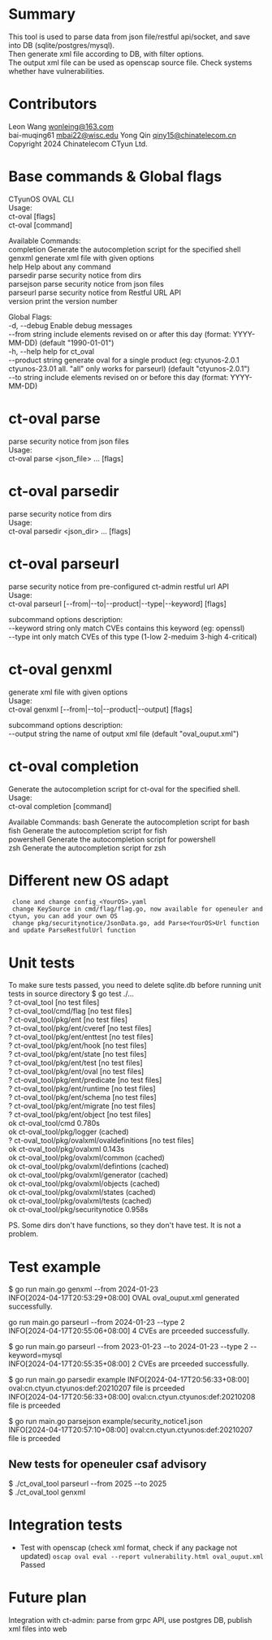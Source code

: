 # Summary
This tool is used to parse data from json file/restful api/socket, and save into DB (sqlite/postgres/mysql).<br>
Then generate xml file according to DB, with filter options.<br>
The output xml file can be used as openscap source file. Check systems whether have vulnerabilities.<br>

# Contributors
Leon Wang <wonleing@163.com><br>
bai-muqing61 <mbai22@wisc.edu>
Yong Qin <qiny15@chinatelecom.cn><br>
Copyright 2024 Chinatelecom CTyun Ltd.<br>

# Base commands & Global flags
CTyunOS OVAL CLI<br>
Usage:<br>
  ct-oval [flags]<br>
  ct-oval [command]<br>

Available Commands:<br>
  completion  Generate the autocompletion script for the specified shell<br>
  genxml      generate xml file with given options<br>
  help        Help about any command<br>
  parsedir    parse security notice from dirs<br>
  parsejson   parse security notice from json files<br>
  parseurl    parse security notice from Restful URL API<br>
  version     print the version number<br>

Global Flags:<br>
  -d, --debug            Enable debug messages<br>
      --from string      include elements revised on or after this day (format: YYYY-MM-DD) (default "1990-01-01")<br>
  -h, --help             help for ct_oval<br>
      --product string   generate oval for a single product (eg: ctyunos-2.0.1 ctyunos-23.01 all. "all" only works for parseurl) (default "ctyunos-2.0.1")<br>
      --to string        include elements revised on or before this day (format: YYYY-MM-DD)<br>

# ct-oval parse
parse security notice from json files<br>
Usage:<br>
  ct-oval parse <json_file> ... [flags]<br>

# ct-oval parsedir
parse security notice from dirs<br>
Usage:<br>
  ct-oval parsedir <json_dir> ... [flags]<br>

# ct-oval parseurl
parse security notice from pre-configured ct-admin restful url API<br>
Usage:<br>
  ct-oval parseurl [--from|--to|--product|--type|--keyword] [flags]<br>

subcommand options description:<br>
  --keyword string   only match CVEs contains this keyword (eg: openssl)<br>
  --type int         only match CVEs of this type (1-low 2-meduim 3-high 4-critical)<br>

# ct-oval genxml
generate xml file with given options<br>
Usage:<br>
  ct-oval genxml [--from|--to|--product|--output] [flags]<br>

subcommand options description:<br>
  --output string    the name of output xml file (default "oval_ouput.xml")<br>

# ct-oval completion
Generate the autocompletion script for ct-oval for the specified shell.<br>
Usage:<br>
  ct-oval completion [command]<br>

Available Commands:
  bash        Generate the autocompletion script for bash<br>
  fish        Generate the autocompletion script for fish<br>
  powershell  Generate the autocompletion script for powershell<br>
  zsh         Generate the autocompletion script for zsh<br>

# Different new OS adapt
```
 clone and change config_<YourOS>.yaml
 change KeySource in cmd/flag/flag.go, now available for openeuler and ctyun, you can add your own OS
 change pkg/securitynotice/JsonData.go, add Parse<YourOS>Url function and update ParseRestfulUrl function
```

# Unit tests
To make sure tests passed, you need to delete sqlite.db before running unit tests in source directory
 $ go test ./...<br>
?       ct-oval_tool    [no test files]<br>
?       ct-oval_tool/cmd/flag   [no test files]<br>
?       ct-oval_tool/pkg/ent    [no test files]<br>
?       ct-oval_tool/pkg/ent/cveref     [no test files]<br>
?       ct-oval_tool/pkg/ent/enttest    [no test files]<br>
?       ct-oval_tool/pkg/ent/hook       [no test files]<br>
?       ct-oval_tool/pkg/ent/state      [no test files]<br>
?       ct-oval_tool/pkg/ent/test       [no test files]<br>
?       ct-oval_tool/pkg/ent/oval       [no test files]<br>
?       ct-oval_tool/pkg/ent/predicate  [no test files]<br>
?       ct-oval_tool/pkg/ent/runtime    [no test files]<br>
?       ct-oval_tool/pkg/ent/schema     [no test files]<br>
?       ct-oval_tool/pkg/ent/migrate    [no test files]<br>
?       ct-oval_tool/pkg/ent/object     [no test files]<br>
ok      ct-oval_tool/cmd        0.780s<br>
ok      ct-oval_tool/pkg/logger (cached)<br>
?       ct-oval_tool/pkg/ovalxml/ovaldefinitions        [no test files]<br>
ok      ct-oval_tool/pkg/ovalxml        0.143s<br>
ok      ct-oval_tool/pkg/ovalxml/common (cached)<br>
ok      ct-oval_tool/pkg/ovalxml/defintions     (cached)<br>
ok      ct-oval_tool/pkg/ovalxml/generator      (cached)<br>
ok      ct-oval_tool/pkg/ovalxml/objects        (cached)<br>
ok      ct-oval_tool/pkg/ovalxml/states (cached)<br>
ok      ct-oval_tool/pkg/ovalxml/tests  (cached)<br>
ok      ct-oval_tool/pkg/securitynotice 0.958s<br>

PS. Some dirs don't have functions, so they don't have test. It is not a problem.

# Test example
$ go run main.go genxml --from 2024-01-23<br>
INFO[2024-04-17T20:53:29+08:00] OVAL oval_ouput.xml generated successfully.<br>

go run main.go parseurl --from 2024-01-23 --type 2<br>
INFO[2024-04-17T20:55:06+08:00] 4 CVEs are prceeded successfully.<br>

$ go run main.go parseurl --from 2023-01-23 --to 2024-01-23 --type 2 --keyword=mysql<br>
INFO[2024-04-17T20:55:35+08:00] 2 CVEs are prceeded successfully.<br>

$ go run main.go parsedir example
INFO[2024-04-17T20:56:33+08:00] oval:cn.ctyun.ctyunos:def:20210207 file is prceeded<br>
INFO[2024-04-17T20:56:33+08:00] oval:cn.ctyun.ctyunos:def:20210208 file is prceeded<br>

$ go run main.go parsejson example/security_notice1.json<br>
INFO[2024-04-17T20:57:10+08:00] oval:cn.ctyun.ctyunos:def:20210207 file is prceeded<br>

## New tests for openeuler csaf advisory
$ ./ct_oval_tool parseurl --from 2025 --to 2025<br>
$ ./ct_oval_tool genxml

# Integration tests
- Test with openscap (check xml format, check if any package not updated)
`oscap oval eval --report vulnerability.html oval_ouput.xml`
Passed

# Future plan
Integration with ct-admin: parse from grpc API, use postgres DB, publish xml files into web
